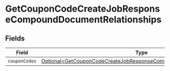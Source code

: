 # GetCouponCodeCreateJobResponseCompoundDocumentRelationships


## Fields

| Field                                                                                                                                                        | Type                                                                                                                                                         | Required                                                                                                                                                     | Description                                                                                                                                                  |
| ------------------------------------------------------------------------------------------------------------------------------------------------------------ | ------------------------------------------------------------------------------------------------------------------------------------------------------------ | ------------------------------------------------------------------------------------------------------------------------------------------------------------ | ------------------------------------------------------------------------------------------------------------------------------------------------------------ |
| `couponCodes`                                                                                                                                                | [Optional\<GetCouponCodeCreateJobResponseCompoundDocumentCouponCodes>](../../models/components/GetCouponCodeCreateJobResponseCompoundDocumentCouponCodes.md) | :heavy_minus_sign:                                                                                                                                           | N/A                                                                                                                                                          |